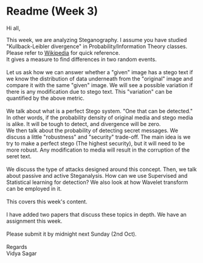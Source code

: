 # Readme (Week 3)

Hi all, </br>

This week, we are analyzing Steganography. I assume you have studied "Kullback-Leibler divergence" in Probability/Information Theory classes. Please refer to [Wikipedia](https://en.wikipedia.org/wiki/Kullback%E2%80%93Leibler_divergence) for quick reference. </br>
It gives a measure to find differences in two random events. </br>
</br>
Let us ask how we can answer whether a "given" image has a stego text if we know the distribution of data underneath from the "original" image and compare it with the same "given" image. We will see a possible variation if there is any modification due to stego text. This "variation" can be quantified by the above metric. </br>
</br>
We talk about what is a perfect Stego system. "One that can be detected." In other words, if the probability density of original media and stego media is alike. It will be tough to detect, and divergence will be zero.
</br>
We then talk about the probability of detecting secret messages. We discuss a little "robustness" and "security" trade-off. The main idea is we try to make a perfect stego (The highest security), but it will need to be more robust. Any modification to media will result in the corruption of the seret text. </br>
</br>
We discuss the type of attacks designed around this concept. Then, we talk about passive and active Steganalysis. How can we use Supervised and Statistical learning for detection? We also look at how Wavelet transform can be employed in it. </br>
</br>
This covers this week's content. </br>
</br>
I have added two papers that discuss these topics in depth. We have an assignment this week. </br>
</br>
Please submit it by midnight next Sunday (2nd Oct). </br>
</br>
Regards </br>
Vidya Sagar

